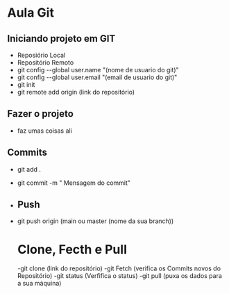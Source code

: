 # Aula Git

## Iniciando projeto em GIT
- Reposiório Local
- Repositório Remoto
- git config --global user.name "(nome de usuario do git)"
- git config --global user.email "(email de usuario do git)"
- git init
- git remote add origin (link do repositório)


## Fazer o projeto
- faz umas coisas ali
## Commits
- git add .
- git commit -m " Mensagem do commit"
- ## Push
- git push origin (main ou master (nome da sua branch))

  # Clone, Fecth e Pull
  -git clone (link do repositório)
  -git Fetch (verifica os Commits novos do Repositório)
  -git status (Verfifica o status)
  -git pull (puxa os dados para a sua máquina)
